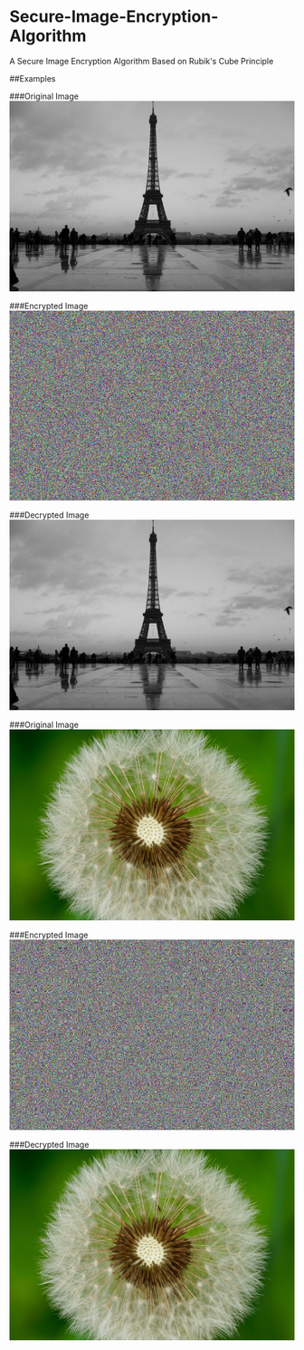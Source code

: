 # Secure-Image-Encryption-Algorithm
A Secure Image Encryption Algorithm Based on Rubik's Cube Principle

##Examples

###Original Image
![alt tag](images/eiffel-tower.jpg?raw=true)

###Encrypted Image
![alt tag](images/eiffel-tower-enc.jpg?raw=true)

###Decrypted Image
![alt tag](images/eiffel-tower-dec.jpg?raw=true)

###Original Image
![alt tag](images/dandelion.jpg?raw=true)

###Encrypted Image
![alt tag](images/dandelion-enc.jpg?raw=true)

###Decrypted Image
![alt tag](images/dandelion-dec.jpg?raw=true)
